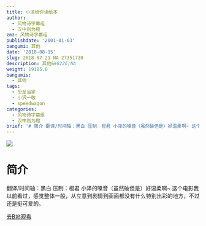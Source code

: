 ```yaml
---
title: 小泽给你读绘本
author:
  - 风物诗字幕组
  - 汉中则为橙
zmz: 风物诗字幕组
publishdate: '2001-01-03'
bangumi: 其他
date: '2018-08-15'
slug: 2018-07-21-NA-27351730
description: 其他&#8226;NA
weight: 19185.0
bangumis:
  - 其他
tags:
  - 恐龙当家
  - 小沢一敬
  - speedwagon
categories:
  - 风物诗字幕组
  - 汉中则为橙
brief: '# 简介 翻译/时间轴：黑白 压制：橙君 小泽的嗓音（虽然破但是）好温柔啊~ 这个电影我以前看过，感觉整体一般，从立意到剧情到画面都没有什么特别出彩的地方，不过还是挺可爱的。'
---
```

![](https://i.imgur.com/v31yQKB.jpg)
# 简介  
翻译/时间轴：黑白 压制：橙君
小泽的嗓音（虽然破但是）好温柔啊~
这个电影我以前看过，感觉整体一般，从立意到剧情到画面都没有什么特别出彩的地方，不过还是挺可爱的。  

[去B站观看](https://www.bilibili.com/video/av27351730/)
 
